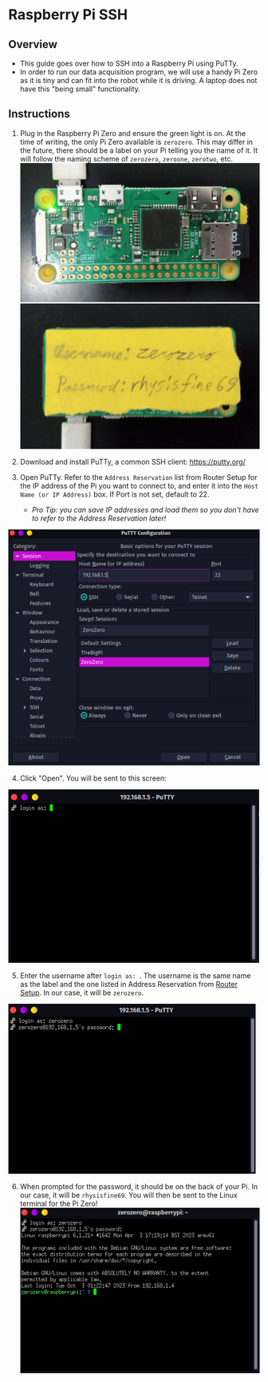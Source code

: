 # Raspberry Pi SSH
## Overview
- This guide goes over how to SSH into a Raspberry Pi using PuTTy.
- In order to run our data acquisition program, we will use a handy Pi Zero as it is tiny and can fit into the robot while it is driving. A laptop does not have this "being small" functionality.

## Instructions
1. Plug in the Raspberry Pi Zero and ensure the green light is on. At the time of writing, the only Pi Zero available is `zerozero`. This may differ in the future, there should be a label on your Pi telling you the name of it. It will follow the naming scheme of `zerozero`, `zeroone`, `zerotwo`, etc. 
  ![data_aq_pi_front.png](../_static/images/data-aq/data_aq_pi_front.png)
  ![data_aq_pi_label.png](../_static/images/data-aq/data_aq_pi_label.png)
	
2. Download and install PuTTy, a common SSH client: https://putty.org/

3. Open PuTTy. Refer to the `Address Reservation` list from Router Setup for the IP address of the Pi you want to connect to, and enter it into the `Host Name (or IP Address)` box. If Port is not set, default to 22.
	- *Pro Tip: you can save IP addresses and load them so you don't have to refer to the Address Reservation later!*

![data_aq_putty.png](../_static/images/data-aq/data_aq_putty.png)
	

4. Click "Open". You will be sent to this screen: 

![data_aq_ssh_login.png](../_static/images/data-aq/data_aq_ssh_login.png)

5. Enter the username after `login as: `. The username is the same name as the label and the one listed in Address Reservation from [Router Setup](./router_setup). In our case, it will be `zerozero`. 

![data_aq_ssh_password.png](../_static/images/data-aq/data_aq_ssh_password.png)

6. When prompted for the password, it should be on the back of your Pi. In our case, it will be `rhysisfine69`. You will then be sent to the Linux terminal for the Pi Zero!
	 ![data_aq_ssh_terminal.png](../_static/images/data-aq/data_aq_ssh_terminal.png)